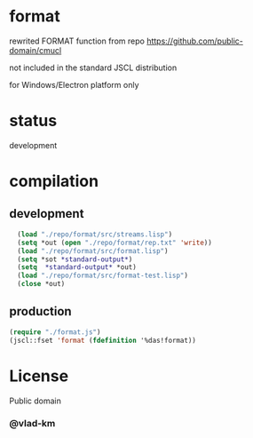#  format


rewrited FORMAT function from repo  https://github.com/public-domain/cmucl

not included in the standard JSCL distribution

for Windows/Electron platform only

# status

development

 
# compilation

## development

```lisp
  (load "./repo/format/src/streams.lisp")
  (setq *out (open "./repo/format/rep.txt" 'write))
  (load "./repo/format/src/format.lisp")
  (setq *sot *standard-output*)
  (setq  *standard-output* *out)
  (load "./repo/format/src/format-test.lisp")
  (close *out)
```
## production

```lisp
(require "./format.js")
(jscl::fset 'format (fdefinition '%das!format))
```

# License

Public domain


### @vlad-km
   

